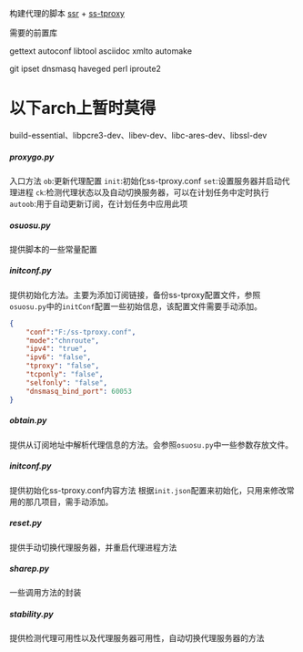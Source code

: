 ﻿构建代理的脚本
[ssr](https://github.com/shadowsocksrr/shadowsocksr-libev) + [ss-tproxy](https://github.com/zfl9/ss-tproxy)


需要的前置库

gettext
autoconf
libtool
asciidoc
xmlto
automake

git
ipset
dnsmasq
haveged
perl
iproute2

# 以下arch上暂时莫得
build-essential、libpcre3-dev、libev-dev、libc-ares-dev、libssl-dev


##### proxygo.py
入口方法
`ob`:更新代理配置
`init`:初始化ss-tproxy.conf
`set`:设置服务器并启动代理进程
`ck`:检测代理状态以及自动切换服务器，可以在计划任务中定时执行
`autoob`:用于自动更新订阅，在计划任务中应用此项

##### osuosu.py
提供脚本的一些常量配置

##### initconf.py
提供初始化方法。主要为添加订阅链接，备份ss-tproxy配置文件，参照`osuosu.py`中的`initConf`配置一些初始信息，该配置文件需要手动添加。
```json
{
    "conf":"F:/ss-tproxy.conf",
    "mode":"chnroute",
    "ipv4": "true",
    "ipv6": "false",
    "tproxy": "false",
    "tcponly": "false",
    "selfonly": "false",
    "dnsmasq_bind_port": 60053
}
```

##### obtain.py
提供从订阅地址中解析代理信息的方法。会参照`osuosu.py`中一些参数存放文件。

##### initconf.py
提供初始化ss-tproxy.conf内容方法
根据`init.json`配置来初始化，只用来修改常用的那几项目，需手动添加。

##### reset.py
提供手动切换代理服务器，并重启代理进程方法

##### sharep.py
一些调用方法的封装

##### stability.py
提供检测代理可用性以及代理服务器可用性，自动切换代理服务器的方法


